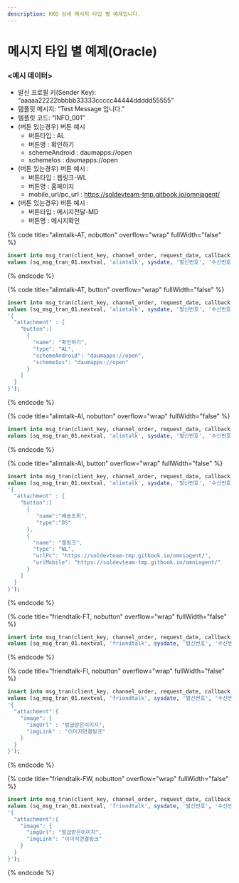 ```yaml
---
description: KKO 상세 메시지 타입 별 예제입니다.
---
```


# 메시지 타입 별 예제(Oracle)

### <예시 데이터>

* 발신 프로필 키(Sender Key): “aaaaa22222bbbbb33333ccccc44444ddddd55555”
* 템플릿 메시지: “Test Message 입니다.”
* 템플릿 코드: “INFO\_001”
* (버튼 있는경우) 버튼 예시
  * 버튼타입 : AL
  * 버튼명 : 확인하기
  * schemeAndroid : daumapps://open
  * schemeIos : daumapps://open
* (버튼 있는경우) 버튼 예시 :&#x20;
  * 버튼타입 : 웹링크-WL
  * 버튼명 : 홈페이지
  * mobile\_url/pc\_url : https://soldevteam-tmp.gitbook.io/omniagent/
* (버튼 있는경우) 버튼 예시 :&#x20;
  * 버튼타입 : 메시지전달-MD
  * 버튼명 : 메시지확인

{% code title="alimtalk-AT, nobutton" overflow="wrap" fullWidth="false" %}
```sql
insert into msg_tran(client_key, channel_order, request_date, callback, recipient, kko_msg_type, kko_content, kko_sender_key, kko_template_code) 
values (sq_msg_tran_01.nextval, 'alimtalk', sysdate, '발신번호', '수신번호', 'AT', 'Test Message 입니다.', 'aaaaa22222bbbbb33333ccccc44444ddddd55555', 'INFO_001');
```
{% endcode %}

{% code title="alimtalk-AT, button" overflow="wrap" fullWidth="false" %}
```sql
insert into msg_tran(client_key, channel_order, request_date, callback, recipient, kko_msg_type, kko_content, kko_sender_key, kko_template_code, kko_option) 
values (sq_msg_tran_01.nextval, 'alimtalk', sysdate, '발신번호', '수신번호', 'AT', 'Test Message 입니다.', 'aaaaa22222bbbbb33333ccccc44444ddddd55555', 'INFO_001', 
'{
  "attachment" : {
    "button":[
      {
		"name": "확인하기",
		"type": "AL",
		"schemeAndroid": "daumapps://open",
		"schemeIos": "daumapps://open"
      }
    ]
  }
}');
```
{% endcode %}

{% code title="alimtalk-AI, nobutton" overflow="wrap" fullWidth="false" %}
```sql
insert into msg_tran(client_key, channel_order, request_date, callback, recipient, kko_msg_type, kko_content, kko_sender_key, kko_template_code) 
values (sq_msg_tran_01.nextval, 'alimtalk', sysdate, '발신번호', '수신번호', 'AI', 'Test Message 입니다.', 'aaaaa22222bbbbb33333ccccc44444ddddd55555', 'INFO_001');
```
{% endcode %}

{% code title="alimtalk-AI, button" overflow="wrap" fullWidth="false" %}
```sql
insert into msg_tran(client_key, channel_order, request_date, callback, recipient, kko_msg_type, kko_content, kko_sender_key, kko_template_code, kko_option) 
values (sq_msg_tran_01.nextval, 'alimtalk', sysdate, '발신번호', '수신번호', 'AI', 'Test Message 입니다.', 'aaaaa22222bbbbb33333ccccc44444ddddd55555', 'INFO_001',
'{
  "attachment" : {
    "button":[
      {
         "name":"배송조회",
         "type":"DS"
      },
      {
        "name": "웹링크",
        "type": "WL",
        "urlPc": "https://soldevteam-tmp.gitbook.io/omniagent/",
        "urlMobile": "https://soldevteam-tmp.gitbook.io/omniagent/"
      }
    ]
  }
}');
```
{% endcode %}

{% code title="friendtalk-FT, nobutton" overflow="wrap" fullWidth="false" %}
```sql
insert into msg_tran(client_key, channel_order, request_date, callback, recipient, kko_msg_type, kko_content, kko_sender_key) 
values (sq_msg_tran_01.nextval, 'friendtalk', sysdate, '발신번호', '수신번호', 'FT', 'Test Message 입니다.', 'aaaaa22222bbbbb33333ccccc44444ddddd55555');
```
{% endcode %}

{% code title="friendtalk-FI, nobutton" overflow="wrap" fullWidth="false" %}
```sql
insert into msg_tran(client_key, channel_order, request_date, callback, recipient, kko_msg_type, kko_content, kko_sender_key, kko_option) 
values (sq_msg_tran_01.nextval, 'friendtalk', sysdate, '발신번호', '수신번호', 'FI', 'Test Message 입니다.', 'aaaaa22222bbbbb33333ccccc44444ddddd55555',
'{
  "attachment":{
    "image": {
      "imgUrl" : "발급받은이미지",
      "imgLink" : "이미지연결링크"
    }
  }
}');
```
{% endcode %}

{% code title="friendtalk-FW, nobutton" overflow="wrap" fullWidth="false" %}
```sql
insert into msg_tran(client_key, channel_order, request_date, callback, recipient, kko_msg_type, kko_content, kko_sender_key, kko_option) 
values (sq_msg_tran_01.nextval, 'friendtalk', sysdate, '발신번호', '수신번호', 'FW', 'Test Message 입니다.', 'aaaaa22222bbbbb33333ccccc44444ddddd55555',
'{
  "attachment":{
    "image": {
      "imgUrl": "발급받은이미지",
      "imgLink": "이미지연결링크"
    }
  }
}');
```
{% endcode %}
